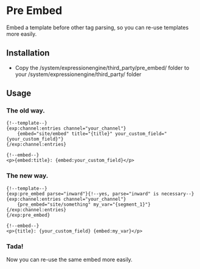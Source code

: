 # Pre Embed #

Embed a template before other tag parsing, so you can re-use templates more easily.

## Installation

* Copy the /system/expressionengine/third_party/pre_embed/ folder to your /system/expressionengine/third_party/ folder

## Usage
### The old way.
	{!--template--}
	{exp:channel:entries channel="your_channel"}
		{embed="site/embed" title="{title}" your_custom_field="{your_custom_field}"}
	{/exp:channel:entries}

	{!--embed--}
	<p>{embed:title}: {embed:your_custom_field}</p>


### The new way.
	{!--template--}
	{exp:pre_embed parse="inward"}{!--yes, parse="inward" is necessary--}
	{exp:channel:entries channel="your_channel"}
		{pre_embed="site/something" my_var="{segment_1}"}
	{/exp:channel:entries}
	{/exp:pre_embed}

	{!--embed--}
	<p>{title}: {your_custom_field} {embed:my_var}</p>

### Tada!
Now you can re-use the same embed more easily.